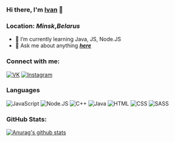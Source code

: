 ### Hi there, I'm [**Ivan**](https://github.com/chernetskiy-ivan) 👋
### Location: *Minsk*,***Belarus***


- 🌱 I’m currently learning Java, JS, Node.JS
- 💬 Ask me about anything ***[here](https://vk.com/chrntskvn "Happy to chat")***

### Connect with me:
[![VK](https://img.shields.io/badge/VK-090909?style=for-the-badge&logo=VK)](https://vk.com/chrntskvn)
[![Instagram](https://img.shields.io/badge/Instagram-090909?style=for-the-badge&logo=Instagram)](https://www.instagram.com/ch_ivan_r/?hl=ru)

### Languages

![JavaScript](https://img.shields.io/badge/-JavaScript-090909?style=for-the-badge&logo=javascript)
![Node.JS](https://img.shields.io/badge/-Node.js-090909?style=for-the-badge&logo=node.js)
![C++](https://img.shields.io/badge/-C++-090909?style=for-the-badge&logo=C%2b%2b&logoColor=6296CC)
![Java](https://img.shields.io/badge/-Java-090909?style=for-the-badge&logo=Java&logoColor=00ff11)
![HTML](https://img.shields.io/badge/-HTML-090909?style=for-the-badge&logo=html&logoColor=00d9ff)
![CSS](https://img.shields.io/badge/-CSS-090909?style=for-the-badge&logo=css&logoColor=0040ff)
![SASS](https://img.shields.io/badge/-Sass-090909?style=for-the-badge&logo=sass)

### GitHub Stats:
[![Anurag's github stats](https://github-readme-stats.vercel.app/api?username=chernetskiy-ivan&hide=issues,contribs&theme=radical&hide_border=true&layout=compact)](https://github.com/anuraghazra/github-readme-stats)